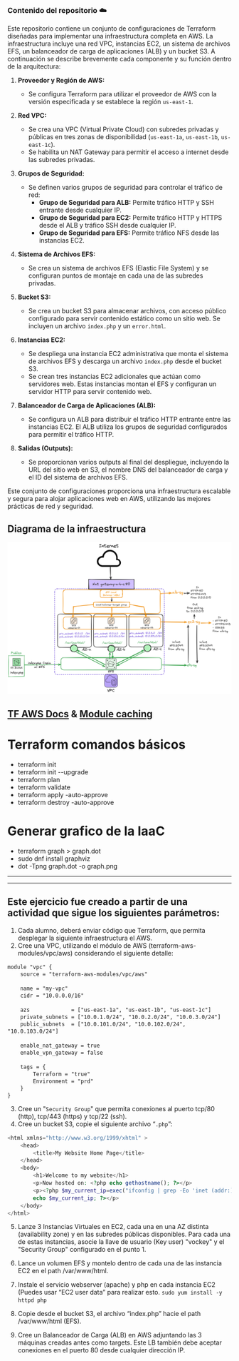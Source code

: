 ### Contenido del repositorio ☁️
Este repositorio contiene un conjunto de configuraciones de Terraform diseñadas para implementar una infraestructura completa en AWS. La infraestructura incluye una red VPC, instancias EC2, un sistema de archivos EFS, un balanceador de carga de aplicaciones (ALB) y un bucket S3. A continuación se describe brevemente cada componente y su función dentro de la arquitectura:

1. **Proveedor y Región de AWS:**
   - Se configura Terraform para utilizar el proveedor de AWS con la versión especificada y se establece la región `us-east-1`.

2. **Red VPC:**
   - Se crea una VPC (Virtual Private Cloud) con subredes privadas y públicas en tres zonas de disponibilidad (`us-east-1a`, `us-east-1b`, `us-east-1c`).
   - Se habilita un NAT Gateway para permitir el acceso a internet desde las subredes privadas.

3. **Grupos de Seguridad:**
   - Se definen varios grupos de seguridad para controlar el tráfico de red:
     - **Grupo de Seguridad para ALB:** Permite tráfico HTTP y SSH entrante desde cualquier IP.
     - **Grupo de Seguridad para EC2:** Permite tráfico HTTP y HTTPS desde el ALB y tráfico SSH desde cualquier IP.
     - **Grupo de Seguridad para EFS:** Permite tráfico NFS desde las instancias EC2.

4. **Sistema de Archivos EFS:**
   - Se crea un sistema de archivos EFS (Elastic File System) y se configuran puntos de montaje en cada una de las subredes privadas.

5. **Bucket S3:**
   - Se crea un bucket S3 para almacenar archivos, con acceso público configurado para servir contenido estático como un sitio web. Se incluyen un archivo `index.php` y un `error.html`.

6. **Instancias EC2:**
   - Se despliega una instancia EC2 administrativa que monta el sistema de archivos EFS y descarga un archivo `index.php` desde el bucket S3.
   - Se crean tres instancias EC2 adicionales que actúan como servidores web. Estas instancias montan el EFS y configuran un servidor HTTP para servir contenido web.

7. **Balanceador de Carga de Aplicaciones (ALB):**
   - Se configura un ALB para distribuir el tráfico HTTP entrante entre las instancias EC2. El ALB utiliza los grupos de seguridad configurados para permitir el tráfico HTTP.

8. **Salidas (Outputs):**
   - Se proporcionan varios outputs al final del despliegue, incluyendo la URL del sitio web en S3, el nombre DNS del balanceador de carga y el ID del sistema de archivos EFS.

Este conjunto de configuraciones proporciona una infraestructura escalable y segura para alojar aplicaciones web en AWS, utilizando las mejores prácticas de red y seguridad.

## Diagrama de la infraestructura
![Diagrama de la Infraestructura](docs/loadbalancer.png)

## [TF AWS Docs](https://registry.terraform.io/providers/hashicorp/aws/latest/docs) & [Module caching](https://medium.com/the-scale-factory/terraform-plugin-caching-a5e7a9322f35)

# Terraform comandos básicos
- terraform init
- terraform init --upgrade
- terraform plan
- terraform validate
- terraform apply -auto-approve
- terraform destroy -auto-approve

# Generar grafico de la IaaC
- terraform graph > graph.dot
- sudo dnf install graphviz
- dot -Tpng graph.dot -o graph.png

---
---

## Este ejercicio fue creado a partir de una actividad que sigue los siguientes parámetros:
1. Cada alumno, deberá enviar código que Terraform, que permita desplegar la siguiente infraestructura el AWS.
2. Cree una VPC, utilizando el módulo de AWS (terraform-aws-modules/vpc/aws) considerando el siguiente detalle:
```
module "vpc" {
    source = "terraform-aws-modules/vpc/aws"
    
    name = "my-vpc"
    cidr = "10.0.0.0/16"
    
    azs             = ["us-east-1a", "us-east-1b", "us-east-1c"]
    private_subnets = ["10.0.1.0/24", "10.0.2.0/24", "10.0.3.0/24"]
    public_subnets  = ["10.0.101.0/24", "10.0.102.0/24", "10.0.103.0/24"]
    
    enable_nat_gateway = true
    enable_vpn_gateway = false
    
    tags = {
        Terraform = "true"
        Environment = "prd"
    }
}
```

3. Cree un "`Security Group`" que permita conexiones al puerto tcp/80 (http), tcp/443 (https) y tcp/22 (ssh).
4. Cree un bucket S3, copie el siguiente archivo “`.php`”:

```php
<html xmlns="http://www.w3.org/1999/xhtml" >
    <head>
        <title>My Website Home Page</title>
    </head>
    <body>
        <h1>Welcome to my website</h1>
        <p>Now hosted on: <?php echo gethostname(); ?></p>
        <p><?php $my_current_ip=exec("ifconfig | grep -Eo 'inet (addr:)?([0-9]*\.){3}[0-9]*' | grep -Eo '([0-9]*\.){3}[0-9]*' | grep -v '127.0.0.1'");
        echo $my_current_ip; ?></p>
    </body>
</html>
```
5. Lanze 3 Instancias Virtuales en EC2, cada una en una AZ distinta (availability zone) y en las subredes públicas disponibles. Para cada una de estas instancias, asocie la llave de usuario (Key user) "vockey" y el "Security Group" configurado en el punto 1.
6. Lance un volumen EFS y montelo dentro de cada una de las instancia EC2 en el path /var/www/html.

7. Instale el servicio webserver (apache) y php en cada instancia EC2 (Puedes usar “EC2 user data” para realizar esto.
    ```sudo yum install -y httpd php```

8. Copie desde el bucket S3, el archivo “index.php” hacie el path /var/www/html (EFS). 
9. Cree un Balanceador de Carga (ALB) en AWS adjuntando las 3 máquinas creadas antes como targets. Este LB también debe aceptar conexiones en el puerto 80 desde cualquier dirección IP. 